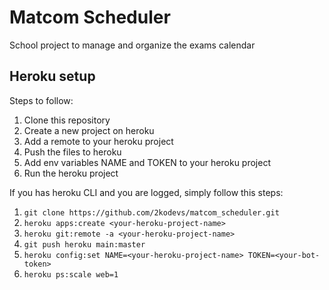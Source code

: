 # Matcom Scheduler
School project to manage and organize the exams calendar


## Heroku setup

Steps to follow:
1. Clone this repository
2. Create a new project on heroku
3. Add a remote to your heroku project
4. Push the files to heroku
5. Add env variables NAME and TOKEN to your heroku project
6. Run the heroku project

If you has heroku CLI and you are logged, simply follow this steps:

1. `git clone https://github.com/2kodevs/matcom_scheduler.git`
2. `heroku apps:create <your-heroku-project-name>`
3. `heroku git:remote -a <your-heroku-project-name>`
4. `git push heroku main:master`
5. `heroku config:set NAME=<your-heroku-project-name> TOKEN=<your-bot-token>`
6. `heroku ps:scale web=1`